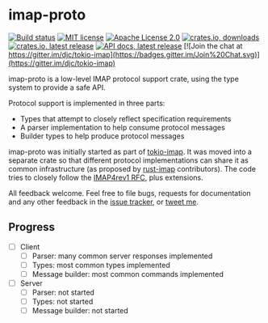 # imap-proto

[![Build status](https://api.travis-ci.org/djc/imap-proto.svg?branch=master)](https://travis-ci.org/djc/imap-proto)
[![MIT license](https://img.shields.io/badge/license-MIT-blue.svg)](./LICENSE-MIT)
[![Apache License 2.0](https://img.shields.io/badge/license-ALv2-blue.svg)](./LICENSE-APACHE)
[![crates.io, downloads](https://img.shields.io/crates/d/imap-proto.svg)](https://crates.io/crates/imap-proto)
[![crates.io, latest release](https://img.shields.io/crates/v/imap-proto.svg)](https://crates.io/crates/imap-proto)
[![API docs, latest release](https://docs.rs/imap-proto/badge.svg)](http://docs.rs/imap-proto)
[![Join the chat at https://gitter.im/djc/tokio-imap](https://badges.gitter.im/Join%20Chat.svg)](https://gitter.im/djc/tokio-imap)

imap-proto is a low-level IMAP protocol support crate, using the type system to
provide a safe API.

Protocol support is implemented in three parts:

* Types that attempt to closely reflect specification requirements
* A parser implementation to help consume protocol messages
* Builder types to help produce protocol messages

imap-proto was initially started as part of [tokio-imap][tokio-imap].
It was moved into a separate crate so that different protocol implementations
can share it as common infrastructure (as proposed by [rust-imap][rust-imap] contributors).
The code tries to closely follow the [IMAP4rev1 RFC][rfc3501], plus extensions.

All feedback welcome. Feel free to file bugs, requests for documentation and
any other feedback in the [issue tracker][issues], or [tweet me][twitter].

[rfc3501]: https://tools.ietf.org/html/rfc3501
[tokio-imap]: https://github.com/djc/tokio-imap
[rust-imap]: https://github.com/mattnenterprise/rust-imap
[issues]: https://github.com/djc/imap-proto/issues
[twitter]: https://twitter.com/djco/

## Progress

- [ ] Client
    - [ ] Parser: many common server responses implemented
    - [ ] Types: most common types implemented
    - [ ] Message builder: most common commands implemented
- [ ] Server
    - [ ] Parser: not started
    - [ ] Types: not started
    - [ ] Message builder: not started
